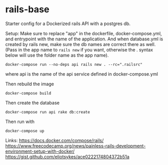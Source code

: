 # rails-base

Starter config for a Dockerized rails API with a postgres db.

Setup:
Make sure to replace "app" in the dockerfile, docker-compose.yml, and entrypoint with the name of the application.
And when database.yml is created by rails new, make sure the db names are correct there as well. (Pass in the app name to `rails new` if you want, otherwise the . syntax below will use the folder name as the app name).

```
docker-compose run --no-deps api rails new . --rc=".railsrc"
```

where api is the name of the api service defined in docker-compose.yml

Then rebuild the image

```
docker-compose build
```

Then create the database

```
docker-compose run api rake db:create
```

Then run with

```
docker-compose up
```

Links:
https://docs.docker.com/compose/rails/
https://www.freecodecamp.org/news/painless-rails-development-environment-setup-with-docker/
https://gist.github.com/eliotsykes/ace0222174804372b51a
